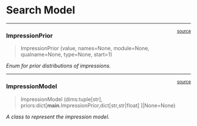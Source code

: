 # Search Model


<!-- WARNING: THIS FILE WAS AUTOGENERATED! DO NOT EDIT! -->

------------------------------------------------------------------------

<a
href="https://github.com/redam94/search-forecast/blob/main/search_forecast/model/search_volume.py#L23"
target="_blank" style="float:right; font-size:smaller">source</a>

### ImpressionPrior

>  ImpressionPrior (value, names=None, module=None, qualname=None,
>                       type=None, start=1)

*Enum for prior distributions of impressions.*

------------------------------------------------------------------------

<a
href="https://github.com/redam94/search-forecast/blob/main/search_forecast/model/search_volume.py#L31"
target="_blank" style="float:right; font-size:smaller">source</a>

### ImpressionModel

>  ImpressionModel (dims:tuple[str],
>                       priors:dict[__main__.ImpressionPrior,dict[str,str|float]
>                       ]|None=None)

*A class to represent the impression model.*
